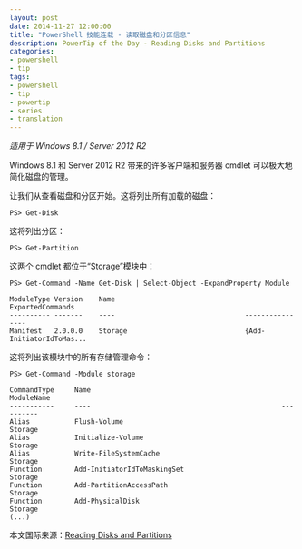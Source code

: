 ```yaml
---
layout: post
date: 2014-11-27 12:00:00
title: "PowerShell 技能连载 - 读取磁盘和分区信息"
description: PowerTip of the Day - Reading Disks and Partitions
categories:
- powershell
- tip
tags:
- powershell
- tip
- powertip
- series
- translation
---
```

_适用于 Windows 8.1 / Server 2012 R2_

Windows 8.1 和 Server 2012 R2 带来的许多客户端和服务器 cmdlet 可以极大地简化磁盘的管理。

让我们从查看磁盘和分区开始。这将列出所有加载的磁盘：

```
PS> Get-Disk
```

这将列出分区：

```
PS> Get-Partition
```

这两个 cmdlet 都位于“Storage”模块中：

```
PS> Get-Command -Name Get-Disk | Select-Object -ExpandProperty Module

ModuleType Version    Name                                ExportedCommands        
---------- -------    ----                                ----------------        
Manifest   2.0.0.0    Storage                             {Add-InitiatorIdToMas...
```

这将列出该模块中的所有存储管理命令：

```
PS> Get-Command -Module storage

CommandType     Name                                               ModuleName     
-----------     ----                                               ----------     
Alias           Flush-Volume                                       Storage        
Alias           Initialize-Volume                                  Storage        
Alias           Write-FileSystemCache                              Storage        
Function        Add-InitiatorIdToMaskingSet                        Storage        
Function        Add-PartitionAccessPath                            Storage        
Function        Add-PhysicalDisk                                   Storage      
(...)
```

<!--more-->
本文国际来源：[Reading Disks and Partitions](http://community.idera.com/powershell/powertips/b/tips/posts/reading-disks-and-partitions)
